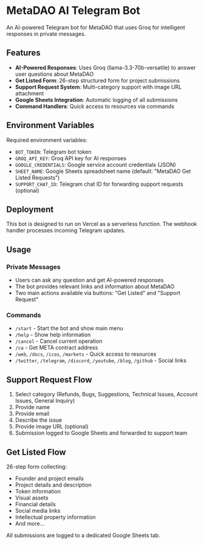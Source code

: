 # MetaDAO AI Telegram Bot

An AI-powered Telegram bot for MetaDAO that uses Groq for intelligent responses in private messages.

## Features

- **AI-Powered Responses**: Uses Groq (llama-3.3-70b-versatile) to answer user questions about MetaDAO
- **Get Listed Form**: 26-step structured form for project submissions
- **Support Request System**: Multi-category support with image URL attachment
- **Google Sheets Integration**: Automatic logging of all submissions
- **Command Handlers**: Quick access to resources via commands

## Environment Variables

Required environment variables:
- `BOT_TOKEN`: Telegram bot token
- `GROQ_API_KEY`: Groq API key for AI responses
- `GOOGLE_CREDENTIALS`: Google service account credentials (JSON)
- `SHEET_NAME`: Google Sheets spreadsheet name (default: "MetaDAO Get Listed Requests")
- `SUPPORT_CHAT_ID`: Telegram chat ID for forwarding support requests (optional)

## Deployment

This bot is designed to run on Vercel as a serverless function. The webhook handler processes incoming Telegram updates.

## Usage

### Private Messages
- Users can ask any question and get AI-powered responses
- The bot provides relevant links and information about MetaDAO
- Two main actions available via buttons: "Get Listed" and "Support Request"

### Commands
- `/start` - Start the bot and show main menu
- `/help` - Show help information
- `/cancel` - Cancel current operation
- `/ca` - Get META contract address
- `/web`, `/docs`, `/icos`, `/markets` - Quick access to resources
- `/twitter`, `/telegram`, `/discord`, `/youtube`, `/blog`, `/github` - Social links

## Support Request Flow

1. Select category (Refunds, Bugs, Suggestions, Technical Issues, Account Issues, General Inquiry)
2. Provide name
3. Provide email
4. Describe the issue
5. Provide image URL (optional)
6. Submission logged to Google Sheets and forwarded to support team

## Get Listed Flow

26-step form collecting:
- Founder and project emails
- Project details and description
- Token information
- Visual assets
- Financial details
- Social media links
- Intellectual property information
- And more...

All submissions are logged to a dedicated Google Sheets tab.
